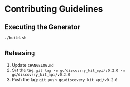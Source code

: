 # Contributing Guidelines

## Executing the Generator

```sh
./build.sh
```

## Releasing

 1. Update `CHANGELOG.md`
 2. Set the tag: `git tag -a go/discovery_kit_api/v0.2.0 -m go/discovery_kit_api/v0.2.0`
 3. Push the tag: `git push go/discovery_kit_api/v0.2.0`
